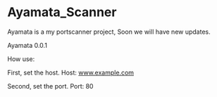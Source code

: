 # Ayamata_Scanner
Ayamata is a my portscanner project, Soon we will have new updates.

Ayamata 0.0.1

How use: 

  First, set the host.
      Host: www.example.com
      
  Second, set the port.
      Port: 80
